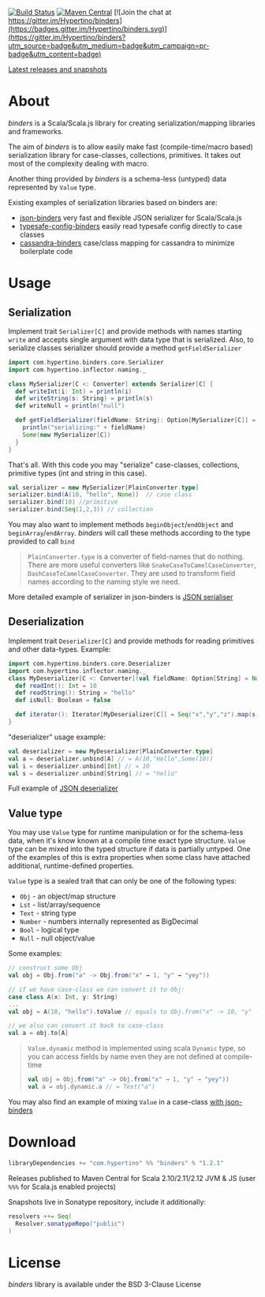 [![Build Status](https://travis-ci.org/hypertino/binders.svg)](https://travis-ci.org/hypertino/binders)
[![Maven Central](https://maven-badges.herokuapp.com/maven-central/com.hypertino/binders_2.12/badge.svg)](https://maven-badges.herokuapp.com/maven-central/com.hypertino/binders_2.12)
[![Join the chat at https://gitter.im/Hypertino/binders](https://badges.gitter.im/Hypertino/binders.svg)](https://gitter.im/Hypertino/binders?utm_source=badge&utm_medium=badge&utm_campaign=pr-badge&utm_content=badge)

[ Latest releases and snapshots](https://oss.sonatype.org/#nexus-search;gav~com.hypertino~binders_*~~~)

# About

_binders_ is a Scala/Scala.js library for creating serialization/mapping libraries and frameworks. 

The aim of _binders_ 
is to allow easily make fast (compile-time/macro based) serialization library for case-classes, collections, primitives. 
It takes out most of the complexity dealing with macro.

Another thing provided by _binders_ is a schema-less (untyped) data represented by `Value` type.

Existing examples of serialization libraries based on binders are:
- [json-binders](https://github.com/hypertino/json-binders) very fast and flexible JSON serializer for Scala/Scala.js
- [typesafe-config-binders](https://github.com/hypertino/typesafe-config-binders) easily read typesafe config directly to case classes 
- [cassandra-binders](https://github.com/hypertino/cassandra-binders) case/class mapping for cassandra to minimize boilerplate code

# Usage

## Serialization

Implement trait `Serializer[C]` and provide methods with names starting `write` and accepts single argument with data 
type that is serialized. Also, to serialize classes serializer should provide a method `getFieldSerializer`

```scala
import com.hypertino.binders.core.Serializer
import com.hypertino.inflector.naming._

class MySerializer[C <: Converter] extends Serializer[C] {
  def writeInt(i: Int) = println(i)
  def writeString(s: String) = println(s)
  def writeNull = println("null")

  def getFieldSerializer(fieldName: String): Option[MySerializer[C]] = {
    println("serializing:" + fieldName)
    Some(new MySerializer[C])
  }
}
```
That's all. With this code you may "serialize" case-classes, collections, primitive types (int and string in this case).

```scala
val serializer = new MySerializer[PlainConverter.type]
serializer.bind(A(10, "hello", None))  // case class
serializer.bind(10) //primitive 
serializer.bind(Seq(1,2,3)) // collection
```

You may also want to implement methods `beginObject`/`endObject` and `beginArray`/`endArray`. _binders_ will call these 
methods according to the type provided to call `bind`

> `PlainConverter.type` is a converter of field-names that do nothing. There are more useful converters like `SnakeCaseToCamelCaseConverter`,
`DashCaseToCamelCaseConverter`. They are used to transform field names according to the naming style we need.  

More detailed example of serializer in json-binders is [JSON serialiser](https://github.com/hypertino/json-binders/blob/master/jsonBinders/shared/src/main/scala/com/hypertino/binders/json/JsonSerializer.scala) 

## Deserialization

Implement trait `Deserializer[C]` and provide methods for reading primitives and other data-types. Example:

```scala
import com.hypertino.binders.core.Deserializer
import com.hypertino.inflector.naming._
class MyDeserializer[C <: Converter](val fieldName: Option[String] = None) extends Deserializer[C] {
  def readInt(): Int = 10
  def readString(): String = "hello"
  def isNull: Boolean = false

  def iterator(): Iterator[MyDeserializer[C]] = Seq("x","y","z").map(s ⇒ new MyDeserializer[C](Some(s))).toIterator
}
```

"deserializer" usage example:

```scala
val deserializer = new MyDeserializer[PlainConverter.type]
val a = deserializer.unbind[A] // = A(10,"Hello",Some(10))
val i = deserializer.unbind[Int] // = 10
val s = deserializer.unbind[String] // = "hello"
```

Full example of [JSON deserializer](https://github.com/hypertino/json-binders/blob/master/jsonBinders/shared/src/main/scala/com/hypertino/binders/json/JsonDeserializer.scala)

## Value type

You may use `Value` type for runtime manipulation or for the schema-less data, when it's know known at a compile time
exact type structure. `Value` type can be mixed into the typed structure if data is partially untyped. One of the
examples of this is extra properties when some class have attached additional, runtime-defined properties.  

`Value` type is a sealed trait that can only be one of the following types:

- `Obj` - an object/map structure
- `Lst` - list/array/sequence
- `Text` - string type
- `Number` - numbers internally represented as BigDecimal
- `Bool` - logical type
- `Null` - null object/value

Some examples:

```scala
// construct some Obj
val obj = Obj.from("a" -> Obj.from("x" → 1, "y" → "yey"))

// if we have case-class we can convert it to Obj:
case class A(x: Int, y: String)  
...
val obj = A(10, "hello").toValue // equals to Obj.from("x" -> 10, "y" -> "hello)

// we also can convert it back to case-class
val a = obj.to[A]
```

> `Value.dynamic` method is implemented using scala `Dynamic` type, so you can access fields by name even they 
> are not defined at compile-time 
> 
> ```scala
> val obj = Obj.from("a" -> Obj.from("x" → 1, "y" → "yey"))
> val a = obj.dynamic.a // = Text("a")
> ```


You may also find an example of mixing `Value` in a case-class [with json-binders](https://github.com/hypertino/json-binders#schemalesscustom-fields)

# Download

```sbt
libraryDependencies += "com.hypertino" %% "binders" % "1.2.1"
```
Releases published to Maven Central for Scala 2.10/2.11/2.12 JVM & JS (user `%%%` for Scala.js enabled projects)

Snapshots live in Sonatype repository, include it additionally:
```sbt
resolvers ++= Seq(
  Resolver.sonatypeRepo("public")
)
```

# License

_binders_ library is available under the BSD 3-Clause License


